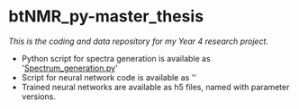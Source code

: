 # btNMR_py-master_thesis
_This is the coding and data repository for my Year 4 research project._ <br />
* Python script for spectra generation is available as '[Spectrum_generation.py](btNMR_py-master_thesis/Spectrum_generation.py)' <br />
* Script for neural network code is available as '' <br />
* Trained neural networks are available as h5 files, named with parameter versions.
